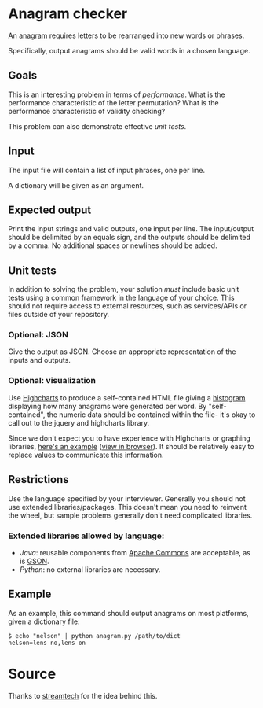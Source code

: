 Anagram checker
===============
An [anagram](https://en.wikipedia.org/wiki/Anagram) requires letters to be rearranged into new words or phrases.

Specifically, output anagrams should be valid words in a chosen language.

## Goals
This is an interesting problem in terms of *performance*. What is the performance characteristic of the letter permutation? What is the performance characteristic of validity checking?

This problem can also demonstrate effective *unit tests*.

## Input

The input file will contain a list of input phrases, one per line.

A dictionary will be given as an argument.

## Expected output

Print the input strings and valid outputs, one input per line. The input/output should be delimited by an equals sign, and the outputs should be delimited by a comma. No additional spaces or newlines should be added.

## Unit tests

In addition to solving the problem, your solution *must* include basic unit tests using a common framework in the language of your choice. This should not require access to external resources, such as services/APIs or files outside of your repository.

### Optional: JSON

Give the output as JSON. Choose an appropriate representation of the inputs and outputs.

### Optional: visualization

Use [Highcharts](http://www.highcharts.com/) to produce a self-contained HTML file giving a [histogram](http://en.wikipedia.org/wiki/Histogram) displaying how many anagrams were generated per word. By "self-contained", the numeric data should be contained within the file- it's okay to call out to the jquery and highcharts library.

Since we don't expect you to have experience with Highcharts or graphing libraries, [here's an example](visualization-example.html) ([view in browser](http://htmlpreview.github.io/?https://github.com/adhoclabs/interview-code-tests/blob/master/anagrams/visualization-example.html)). It should be relatively easy to replace values to communicate this information.

## Restrictions

Use the language specified by your interviewer. Generally you should not use extended libraries/packages. This doesn't mean you need to reinvent the wheel, but sample problems generally don't need complicated libraries.

### Extended libraries allowed by language:

* *Java*: reusable components from [Apache Commons](http://commons.apache.org/components.html) are acceptable, as is [GSON](https://code.google.com/p/google-gson/).
* *Python*: no external libraries are necessary.


## Example

As an example, this command should output anagrams on most platforms, given a dictionary file:

    $ echo "nelson" | python anagram.py /path/to/dict
    nelson=lens no,lens on

# Source
Thanks to [streamtech](http://www.streamtech.nl/problemset/148.html) for the idea behind this.
